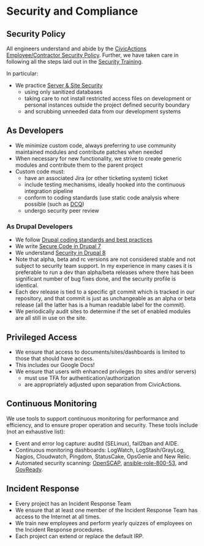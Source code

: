 # Security and Compliance

## Security Policy

All engineers understand and abide by the [CivicActions Employee/Contractor Security Policy](../03-policies/security.md). Further, we have taken care in following all the steps laid out in the [Security Training](../01-welcome-to-civicactions/training/security-training.md).

In particular:

* We practice [Server & Site Security](../03-policies/security.md#server--site-security)
   * using only sanitized databases
   * taking care to not install restricted access files on development or personal instances outside the project defined security boundary
   * and scrubbing unneeded data from our development systems

## As Developers

* We minimize custom code, always preferring to use community maintained modules and contribute patches when needed
* When necessary for new functionality, we strive to create generic modules and contribute them to the parent project
* Custom code must:
   * have an associated Jira (or other ticketing system) ticket
   * include testing mechanisms, ideally hooked into the continuous integration pipeline
   * conform to coding standards (use static code analysis where possible (such as [DCQ](https://www.drupal.org/project/dcq))
   * undergo security peer review

### As Drupal Developers

* We follow [Drupal coding standards and best practices](https://www.drupal.org/developing/best-practices)
* We write [Secure Code in Drupal 7](https://www.drupal.org/docs/7/security/writing-secure-code)
* We understand [Security in Drupal 8](https://www.drupal.org/docs/8/security)
* Note that alpha, beta and rc versions are not considered stable and not subject to security team support. In my experience in many cases it is preferable to run a dev than alpha/beta releases where there has been significant number of bug fixes done, and the security profile is identical.
* Each dev release is tied to a specific git commit which is tracked in our repository, and that commit is just as unchangeable as an alpha or beta release (all the latter has is a human readable label for the commit).
* We periodically audit sites to determine if the set of enabled modules are all still in use on the site.

## Privileged Access

* We ensure that access to documents/sites/dashboards is limited to those that should have access.
* This includes our Google Docs!
* We ensure that users with enhanced privileges (to sites and/or servers)
   * must use TFA for authentication/authorization
   * are appropriately adjusted upon separation from CivicActions.

## Continuous Monitoring

We use tools to support continuous monitoring for performance and efficiency, and to ensure proper operation and security. These tools include (not an exhaustive list):

* Event and error log capture: auditd (SELinux), fail2ban and AIDE.
* Continuous monitoring dashboards: LogWatch, LogStash/GrayLog, Nagios, Cloudwatch, Pingdom, StatusCake, OpsGenie and New Relic.
* Automated security scanning: [OpenSCAP](http://www.open-scap.org/), [ansible-role-800-53](https://github.com/RedHatGov/ansible-role-800-53), and [GovReady](https://github.com/GovReady).

## Incident Response

* Every project has an Incident Response Team
* We ensure that at least one member of the Incident Response Team has access to the Internet at all times.
* We train new employees and perform yearly quizzes of employees on the Incident Response procedures.
* Each project can extend or replace the default IRP.
